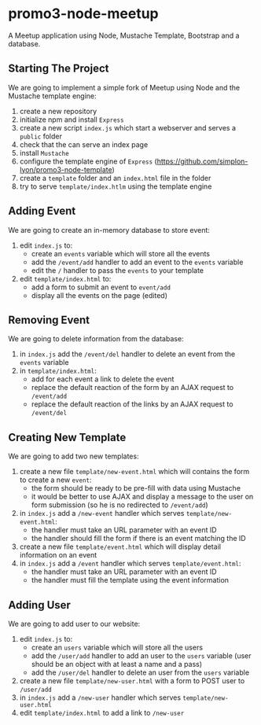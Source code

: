 # promo3-node-meetup
A Meetup application using Node, Mustache Template, Bootstrap and a database. 

## Starting The Project

We are going to implement a simple fork of Meetup using Node and the Mustache template engine:

1. create a new repository
2. initialize npm and install `Express`
3. create a new script `index.js` which start a webserver and serves a `public` folder
4. check that the can serve an index page
5. install `Mustache`
6. configure the template engine of `Express` (https://github.com/simplon-lyon/promo3-node-template)
7. create a `template` folder and an `index.html` file in the folder
8. try to serve `template/index.htlm` using the template engine

## Adding Event

We are going to create an in-memory database to store event:

1. edit `index.js` to:
    - create an `events` variable which will store all the events
    - add the `/event/add` handler to add an event to the `events` variable
    - edit the `/` handler to pass the `events` to your template
2. edit `template/index.html` to:
    - add a form to submit an event to `event/add`
    - display all the events on the page (edited)

## Removing Event

We are going to delete information from the database:

1. in `index.js` add the `/event/del` handler to delete an event from the `events` variable
2. in `template/index.html`:
    - add for each event a link to delete the event
    - replace the default reaction of the form by an AJAX request to `/event/add`
    - replace the default reaction of the links by an AJAX request to `/event/del`

## Creating New Template

We are going to add two new templates:

1. create a new file `template/new-event.html` which will contains
the form to create a new `event`:
    - the form should be ready to be pre-fill with data using Mustache
    - it would be better to use AJAX and display a message to the user on form submission (so he is no redirected to `/event/add`)
2. in `index.js` add a `/new-event` handler which serves `template/new-event.html`:
    - the handler must take an URL parameter with an event ID
    - the handler should fill the form if there is an event matching the ID
3. create a new file `template/event.html` which will display detail information on an event
4. in `index.js` add a `/event` handler which serves `template/event.html`:
    - the handler must take an URL parameter with an event ID
    - the handler must fill the template using the event information

## Adding User

We are going to add user to our website:

1. edit `index.js` to:
    - create an `users` variable which will store all the users
    - add the `/user/add` handler to add an user to the `users` variable (user should be an object with at least a name and a pass)
    - add the `/user/del` handler to delete an user from the `users` variable
3. create a new file `template/new-user.html` with a form to POST user to `/user/add`
4. in `index.js` add a `/new-user` handler which serves `template/new-user.html`
5. edit `template/index.html` to add a link to `/new-user`